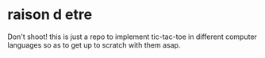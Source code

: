 # raison d etre
Don't shoot! this is just a repo to implement tic-tac-toe in different computer languages so as to get up to scratch with them asap.
